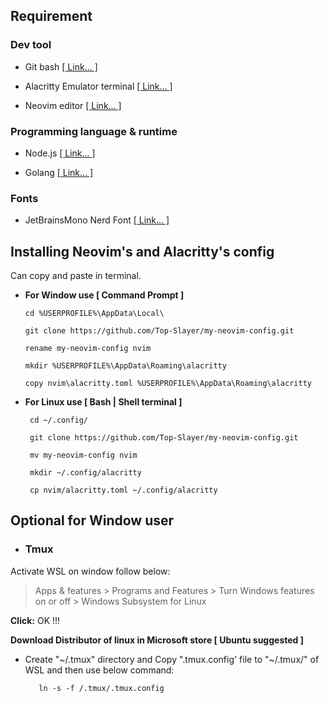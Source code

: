 ## **Requirement**

### **Dev tool**

- Git bash <a href="https://git-scm.com/downloads" target="_blank">[ Link... ]</a>

- Alacritty Emulator terminal <a href="https://alacritty.org/" target="_blank">[ Link... ]</a>

- Neovim editor <a href="https://github.com/neovim/neovim/blob/master/INSTALL.md" target="_blank">[ Link... ]</a>

### **Programming language & runtime**

- Node.js <a href="https://nodejs.org/en/download" target="_blank">[ Link... ]</a>

- Golang <a href="https://go.dev/dl/" target="_blank">[ Link... ]</a>

### **Fonts**

- JetBrainsMono Nerd Font <a href="https://www.nerdfonts.com/font-downloads" target="_blank">[ Link... ]</a>

## **Installing Neovim's and Alacritty's config**

Can copy and paste in terminal.

-  **For Window use [ Command Prompt ]**

       cd %USERPROFILE%\AppData\Local\

       git clone https://github.com/Top-Slayer/my-neovim-config.git

       rename my-neovim-config nvim

       mkdir %USERPROFILE%\AppData\Roaming\alacritty

       copy nvim\alacritty.toml %USERPROFILE%\AppData\Roaming\alacritty

- **For Linux use [ Bash | Shell terminal ]**
  
       cd ~/.config/
       
       git clone https://github.com/Top-Slayer/my-neovim-config.git
       
       mv my-neovim-config nvim

       mkdir ~/.config/alacritty

       cp nvim/alacritty.toml ~/.config/alacritty

## **Optional for Window user**

- ### Tmux

Activate WSL on window follow below:

> Apps & features > Programs and Features > Turn Windows features on or off > Windows Subsystem for Linux

 **Click:** OK !!!

 **Download Distributor of linux in Microsoft store [ Ubuntu suggested ]**

- Create "~/.tmux" directory and Copy ".tmux.config' file to "~/.tmux/" of WSL and then use below command:

         ln -s -f /.tmux/.tmux.config
